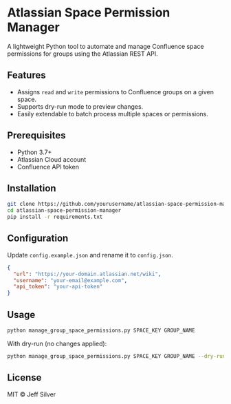 # Atlassian Space Permission Manager

A lightweight Python tool to automate and manage Confluence space permissions for groups using the Atlassian REST API.

## Features
- Assigns `read` and `write` permissions to Confluence groups on a given space.
- Supports dry-run mode to preview changes.
- Easily extendable to batch process multiple spaces or permissions.

## Prerequisites

- Python 3.7+
- Atlassian Cloud account
- Confluence API token

## Installation

```bash
git clone https://github.com/yourusername/atlassian-space-permission-manager.git
cd atlassian-space-permission-manager
pip install -r requirements.txt
```

## Configuration

Update `config.example.json` and rename it to `config.json`.

```json
{
  "url": "https://your-domain.atlassian.net/wiki",
  "username": "your-email@example.com",
  "api_token": "your-api-token"
}
```

## Usage

```bash
python manage_group_space_permissions.py SPACE_KEY GROUP_NAME
```

With dry-run (no changes applied):

```bash
python manage_group_space_permissions.py SPACE_KEY GROUP_NAME --dry-run
```

## License

MIT © Jeff Silver
